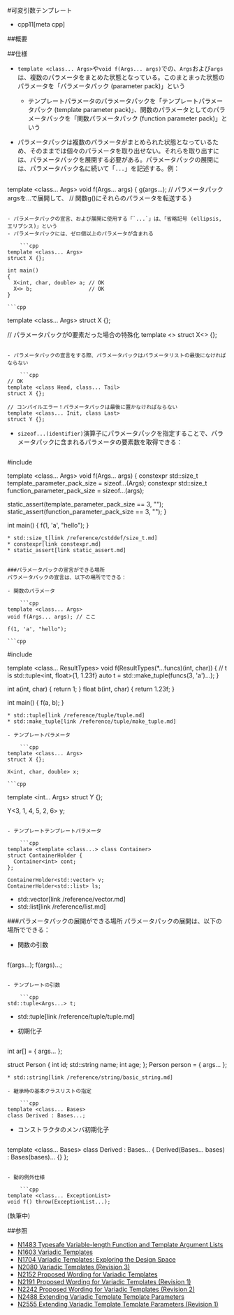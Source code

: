 #可変引数テンプレート
* cpp11[meta cpp]

##概要


##仕様
- `template <class... Args>`や`void f(Args... args)`での、`Args`および`args`は、複数のパラメータをまとめた状態となっている。このまとまった状態のパラメータを「パラメータパック (parameter pack)」という
    - テンプレートパラメータのパラメータパックを「テンプレートパラメータパック (template parameter pack)」、関数のパラメータとしてのパラメータパックを「関数パラメータパック (function parameter pack)」という
- パラメータパックは複数のパラメータがまとめられた状態となっているため、そのままでは個々のパラメータを取り出せない。それらを取り出すには、パラメータパックを展開する必要がある。パラメータパックの展開には、パラメータパック名に続いて「`...`」を記述する。例：

    ```cpp
template <class... Args>
void f(Args... args)
{
    g(args...); // パラメータパックargsを...で展開して、
                // 関数g()にそれらのパラメータを転送する
}
```

- パラメータパックの宣言、および展開に使用する「`...`」は、「省略記号 (ellipsis, エリプシス)」という
- パラメータパックには、ゼロ個以上のパラメータが含まれる

    ```cpp
template <class... Args>
struct X {};

int main()
{
  X<int, char, double> a; // OK
  X<> b;                  // OK
}
```

    ```cpp
template <class... Args>
struct X {};

// パラメータパックが0要素だった場合の特殊化
template <>
struct X<> {};
```

- パラメータパックの宣言をする際、パラメータパックはパラメータリストの最後になければならない

    ```cpp
// OK
template <class Head, class... Tail>
struct X {};

// コンパイルエラー！パラメータパックは最後に置かなければならない
template <class... Init, class Last>
struct Y {};
```

- `sizeof...(identifier)`演算子にパラメータパックを指定することで、パラメータパックに含まれるパラメータの要素数を取得できる：

    ```cpp
#include <cstddef>

template <class... Args>
void f(Args... args)
{
  constexpr std::size_t template_parameter_pack_size = sizeof...(Args);
  constexpr std::size_t function_parameter_pack_size = sizeof...(args);
  
  static_assert(template_parameter_pack_size == 3, "");
  static_assert(function_parameter_pack_size == 3, "");
}

int main()
{
  f(1, 'a', "hello");
}
```
* std::size_t[link /reference/cstddef/size_t.md]
* constexpr[link constexpr.md]
* static_assert[link static_assert.md]


###パラメータパックの宣言ができる場所
パラメータパックの宣言は、以下の場所でできる：

- 関数のパラメータ

    ```cpp
template <class... Args>
void f(Args... args); // ここ

f(1, 'a', "hello");
```

    ```cpp
#include <tuple>

template <class... ResultTypes>
void f(ResultTypes(*...funcs)(int, char))
{
  // t is std::tuple<int, float>{1, 1.23f}
  auto t = std::make_tuple(funcs(3, 'a')...);
}

int a(int, char) { return 1; }
float b(int, char) { return 1.23f; }

int main()
{
  f(a, b);
}
```
* std::tuple[link /reference/tuple/tuple.md]
* std::make_tuple[link /reference/tuple/make_tuple.md]

- テンプレートパラメータ

    ```cpp
template <class... Args>
struct X {};

X<int, char, double> x;
```

    ```cpp
template <int... Args>
struct Y {};

Y<3, 1, 4, 5, 2, 6> y;
```

- テンプレートテンプレートパラメータ

    ```cpp
template <template <class...> class Container>
struct ContainerHolder {
  Container<int> cont;
};

ContainerHolder<std::vector> v;
ContainerHolder<std::list> ls;
```
* std::vector[link /reference/vector.md]
* std::list[link /reference/list.md]


###パラメータパックの展開ができる場所
パラメータパックの展開は、以下の場所でできる：

- 関数の引数

    ```cpp
f(args...);
f(args)...;
```

- テンプレートの引数

    ```cpp
std::tuple<Args...> t;
```
* std::tuple[link /reference/tuple/tuple.md]

- 初期化子

    ```cpp
int ar[] = { args... };

struct Person {
  int id;
  std::string name;
  int age;
};
Person person = { args... };
```
* std::string[link /reference/string/basic_string.md]

- 継承時の基本クラスリストの指定

    ```cpp
template <class... Bases>
class Derived : Bases...;
```

- コンストラクタのメンバ初期化子

    ```cpp
template <class... Bases>
class Derived : Bases... {
    Derived(Bases... bases)
        : Bases(bases)... {}
};
```

- 動的例外仕様

    ```cpp
template <class... ExceptionList>
void f() throw(ExceptionList...);
```

(執筆中)


##参照
- [N1483 Typesafe Variable-length Function and Template Argument Lists](http://www.open-std.org/jtc1/sc22/wg21/docs/papers/2003/n1483.pdf)
- [N1603 Variadic Templates](http://www.open-std.org/jtc1/sc22/wg21/docs/papers/2004/n1603.pdf)
- [N1704 Variadic Templates: Exploring the Design Space](http://www.open-std.org/jtc1/sc22/wg21/docs/papers/2004/n1704.pdf)
- [N2080 Variadic Templates (Revision 3)](http://www.open-std.org/jtc1/sc22/wg21/docs/papers/2006/n2080.pdf)
- [N2152 Proposed Wording for Variadic Templates](http://www.open-std.org/jtc1/sc22/wg21/docs/papers/2007/n2152.pdf)
- [N2191 Proposed Wording for Variadic Templates (Revision 1)](http://www.open-std.org/jtc1/sc22/wg21/docs/papers/2007/n2191.pdf)
- [N2242 Proposed Wording for Variadic Templates (Revision 2)](http://www.open-std.org/jtc1/sc22/wg21/docs/papers/2007/n2242.pdf)
- [N2488 Extending Variadic Template Template Parameters](http://www.open-std.org/jtc1/sc22/wg21/docs/papers/2007/n2488.pdf)
- [N2555 Extending Variadic Template Template Parameters (Revision 1)](http://www.open-std.org/jtc1/sc22/wg21/docs/papers/2008/n2555.pdf)


